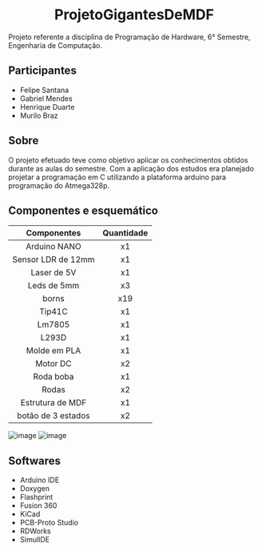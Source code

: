 <h1 align= "center">ProjetoGigantesDeMDF</h1>

Projeto referente a disciplina de Programação de Hardware, 6° Semestre, Engenharia de Computação.

## Participantes

- Felipe Santana
- Gabriel Mendes
- Henrique Duarte
- Murilo Braz

## Sobre

O projeto efetuado teve como objetivo aplicar os conhecimentos obtidos durante as aulas do semestre.
Com a aplicação dos estudos era planejado projetar a programação em C utilizando a plataforma arduino para programação do Atmega328p.

## Componentes e esquemático

|   Componentes    |Quantidade |
|:----------------:|:---------:|
| Arduino NANO     |    x1     |
|Sensor LDR de 12mm|    x1     |
| Laser de 5V      |    x1     |
| Leds de 5mm      |    x3     |
| borns            |    x19    |
| Tip41C           |    x1     |
| Lm7805           |    x1     |
| L293D            |    x1     |
| Molde em PLA     |    x1     |
| Motor DC         |    x2     |
| Roda boba        |    x1     |
| Rodas            |    x2     |
| Estrutura de MDF |    x1     |
|botão de 3 estados|    x2     |

![image](https://github.com/MURILOBRAZ/ProjetoRoboPistoleiro-ArquiteturaDeHardware/assets/142352129/aa4254b7-9d49-492e-9705-b008fbe9d278)
![image](https://github.com/MURILOBRAZ/ProjetoRoboPistoleiro-ArquiteturaDeHardware/assets/142352129/b4c2a316-4765-4b54-9666-af0992c632cf)

## Softwares

- Arduino IDE
- Doxygen
- Flashprint
- Fusion 360
- KiCad
- PCB-Proto Studio 
- RDWorks
- SimulIDE
